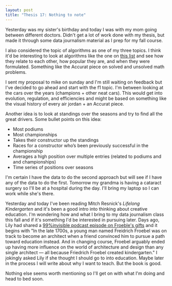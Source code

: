 ```yaml
---
layout: post
title: "Thesis 17: Nothing to note"
---
```

Yesterday was my sister's birthday and today I was with my mom going between different doctors. Didn't get a lot of work done with my thesis, but made it through some data journalism material as I prep for my fall course.

I also considered the topic of algorithms as one of my three topics. I think it'd be interesting to look at algorithms like the one on [this list](https://en.wikipedia.org/wiki/List_of_algorithms) and see how they relate to each other, how popular they are, and when they were formulated. Something like the Accurat piece on solved and unsolved math problems.

I sent my proposal to mike on sunday and I'm still waiting on feedback but I've decided to go ahead and start with the f1 topic. I'm between looking at the cars over the years (champions + other neat cars). This would get into evolution, regulation, and efficiencies and might be based on something like the visual history of every air jordan + an Accurat piece.

Another idea is to look at standings over the seasons and try to find all the great drivers. Some bullet points on this idea:

* Most podiums
* Most championships
* Takes their constructor up the standings
* Races for a constructor who’s been previously successful in the championship
* Averages a high position over multiple entries (related to podiums and and championships)
* Time series of positions over seasons

I'm certain I have the data to do the second approach but will see if I have any of the data to do the first. Tomorrow my grandma is having a cataract surgery so I'll be at a hospital during the day. I'll bring my laptop so I can work while she's there.

Yesterday and today I've been reading Mitch Resnick's *Lifelong Kindergarten* and it's been a good intro into thinking about creative education. I'm wondering how and what I bring to my data journalism class this fall and if it's something I'd be interested in pursuing later. Days ago, Lily had shared a [99%invisible podcast episode on Froeble's gifts](https://99percentinvisible.org/episode/froebels-gifts/) and it begins with "In the late 1700s, a young man named Freidrich Froebel was on track to become an architect when a friend convinced him to pursue a path toward education instead. And in changing course, Froebel arguably ended up having more influence on the world of architecture and design than any single architect — all because Friedrich Froebel created kindergarten." I jokingly asked Lily if she thought I should go to into education. Maybe later in the process I will write about why I want to teach. But the book is good.

Nothing else seems worth mentioning so I'll get on with what I'm doing and head to bed soon.
